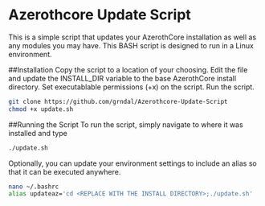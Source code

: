 # Azerothcore Update Script
This is a simple script that updates your AzerothCore installation as well as any modules you may have.  This BASH script is designed to run in a Linux environment.

##Installation
Copy the script to a location of your choosing.  Edit the file and update the INSTALL_DIR variable to the base AzerothCore install directory.  Set executablable permissions (+x) on the script.  Run the script.

```bash
git clone https://github.com/grndal/Azerothcore-Update-Script
chmod +x update.sh
```

##Running the Script
To run the script, simply navigate to where it was installed and type

```bash
./update.sh
```

Optionally, you can update your environment settings to include an alias so that it can be executed anywhere.

```bash
nano ~/.bashrc
alias updateaz='cd <REPLACE WITH THE INSTALL DIRECTORY>;./update.sh'
```




